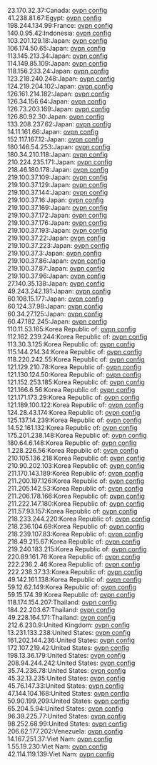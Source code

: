 23.170.32.37:Canada: [ovpn config](vpn/23_170_32_37.ovpn)  
41.238.81.67:Egypt: [ovpn config](vpn/41_238_81_67.ovpn)  
198.244.134.99:France: [ovpn config](vpn/198_244_134_99.ovpn)  
140.0.95.42:Indonesia: [ovpn config](vpn/140_0_95_42.ovpn)  
103.201.129.18:Japan: [ovpn config](vpn/103_201_129_18.ovpn)  
106.174.50.65:Japan: [ovpn config](vpn/106_174_50_65.ovpn)  
113.145.213.34:Japan: [ovpn config](vpn/113_145_213_34.ovpn)  
114.149.85.109:Japan: [ovpn config](vpn/114_149_85_109.ovpn)  
118.156.233.24:Japan: [ovpn config](vpn/118_156_233_24.ovpn)  
123.218.240.248:Japan: [ovpn config](vpn/123_218_240_248.ovpn)  
124.219.204.102:Japan: [ovpn config](vpn/124_219_204_102.ovpn)  
126.161.214.182:Japan: [ovpn config](vpn/126_161_214_182.ovpn)  
126.34.156.64:Japan: [ovpn config](vpn/126_34_156_64.ovpn)  
126.73.203.169:Japan: [ovpn config](vpn/126_73_203_169.ovpn)  
126.80.92.30:Japan: [ovpn config](vpn/126_80_92_30.ovpn)  
133.208.237.62:Japan: [ovpn config](vpn/133_208_237_62.ovpn)  
14.11.161.66:Japan: [ovpn config](vpn/14_11_161_66.ovpn)  
152.117.167.12:Japan: [ovpn config](vpn/152_117_167_12.ovpn)  
180.146.54.253:Japan: [ovpn config](vpn/180_146_54_253.ovpn)  
180.34.210.118:Japan: [ovpn config](vpn/180_34_210_118.ovpn)  
210.224.235.171:Japan: [ovpn config](vpn/210_224_235_171.ovpn)  
218.46.180.178:Japan: [ovpn config](vpn/218_46_180_178.ovpn)  
219.100.37.109:Japan: [ovpn config](vpn/219_100_37_109.ovpn)  
219.100.37.129:Japan: [ovpn config](vpn/219_100_37_129.ovpn)  
219.100.37.144:Japan: [ovpn config](vpn/219_100_37_144.ovpn)  
219.100.37.16:Japan: [ovpn config](vpn/219_100_37_16.ovpn)  
219.100.37.169:Japan: [ovpn config](vpn/219_100_37_169.ovpn)  
219.100.37.172:Japan: [ovpn config](vpn/219_100_37_172.ovpn)  
219.100.37.176:Japan: [ovpn config](vpn/219_100_37_176.ovpn)  
219.100.37.193:Japan: [ovpn config](vpn/219_100_37_193.ovpn)  
219.100.37.22:Japan: [ovpn config](vpn/219_100_37_22.ovpn)  
219.100.37.223:Japan: [ovpn config](vpn/219_100_37_223.ovpn)  
219.100.37.3:Japan: [ovpn config](vpn/219_100_37_3.ovpn)  
219.100.37.86:Japan: [ovpn config](vpn/219_100_37_86.ovpn)  
219.100.37.87:Japan: [ovpn config](vpn/219_100_37_87.ovpn)  
219.100.37.96:Japan: [ovpn config](vpn/219_100_37_96.ovpn)  
27.140.35.138:Japan: [ovpn config](vpn/27_140_35_138.ovpn)  
49.243.242.191:Japan: [ovpn config](vpn/49_243_242_191.ovpn)  
60.108.15.177:Japan: [ovpn config](vpn/60_108_15_177.ovpn)  
60.124.37.98:Japan: [ovpn config](vpn/60_124_37_98.ovpn)  
60.34.27.125:Japan: [ovpn config](vpn/60_34_27_125.ovpn)  
60.47.182.245:Japan: [ovpn config](vpn/60_47_182_245.ovpn)  
110.11.53.165:Korea Republic of: [ovpn config](vpn/110_11_53_165.ovpn)  
112.162.239.244:Korea Republic of: [ovpn config](vpn/112_162_239_244.ovpn)  
113.30.3.125:Korea Republic of: [ovpn config](vpn/113_30_3_125.ovpn)  
115.144.214.34:Korea Republic of: [ovpn config](vpn/115_144_214_34.ovpn)  
118.220.242.55:Korea Republic of: [ovpn config](vpn/118_220_242_55.ovpn)  
121.129.210.78:Korea Republic of: [ovpn config](vpn/121_129_210_78.ovpn)  
121.130.124.50:Korea Republic of: [ovpn config](vpn/121_130_124_50.ovpn)  
121.152.253.185:Korea Republic of: [ovpn config](vpn/121_152_253_185.ovpn)  
121.166.6.56:Korea Republic of: [ovpn config](vpn/121_166_6_56.ovpn)  
121.171.173.29:Korea Republic of: [ovpn config](vpn/121_171_173_29.ovpn)  
121.189.100.122:Korea Republic of: [ovpn config](vpn/121_189_100_122.ovpn)  
124.28.43.174:Korea Republic of: [ovpn config](vpn/124_28_43_174.ovpn)  
125.137.14.239:Korea Republic of: [ovpn config](vpn/125_137_14_239.ovpn)  
14.52.161.132:Korea Republic of: [ovpn config](vpn/14_52_161_132.ovpn)  
175.201.238.148:Korea Republic of: [ovpn config](vpn/175_201_238_148.ovpn)  
180.64.6.148:Korea Republic of: [ovpn config](vpn/180_64_6_148.ovpn)  
1.228.226.56:Korea Republic of: [ovpn config](vpn/1_228_226_56.ovpn)  
210.105.136.218:Korea Republic of: [ovpn config](vpn/210_105_136_218.ovpn)  
210.90.202.103:Korea Republic of: [ovpn config](vpn/210_90_202_103.ovpn)  
211.170.143.189:Korea Republic of: [ovpn config](vpn/211_170_143_189.ovpn)  
211.200.197.126:Korea Republic of: [ovpn config](vpn/211_200_197_126.ovpn)  
211.205.142.53:Korea Republic of: [ovpn config](vpn/211_205_142_53.ovpn)  
211.206.178.166:Korea Republic of: [ovpn config](vpn/211_206_178_166.ovpn)  
211.222.147.180:Korea Republic of: [ovpn config](vpn/211_222_147_180.ovpn)  
211.57.93.157:Korea Republic of: [ovpn config](vpn/211_57_93_157.ovpn)  
218.233.244.220:Korea Republic of: [ovpn config](vpn/218_233_244_220.ovpn)  
218.236.104.69:Korea Republic of: [ovpn config](vpn/218_236_104_69.ovpn)  
218.239.107.83:Korea Republic of: [ovpn config](vpn/218_239_107_83.ovpn)  
218.49.215.67:Korea Republic of: [ovpn config](vpn/218_49_215_67.ovpn)  
219.240.183.215:Korea Republic of: [ovpn config](vpn/219_240_183_215.ovpn)  
220.89.161.76:Korea Republic of: [ovpn config](vpn/220_89_161_76.ovpn)  
222.236.2.46:Korea Republic of: [ovpn config](vpn/222_236_2_46.ovpn)  
222.238.37.33:Korea Republic of: [ovpn config](vpn/222_238_37_33.ovpn)  
49.142.161.138:Korea Republic of: [ovpn config](vpn/49_142_161_138.ovpn)  
59.12.62.149:Korea Republic of: [ovpn config](vpn/59_12_62_149.ovpn)  
59.15.174.39:Korea Republic of: [ovpn config](vpn/59_15_174_39.ovpn)  
118.174.154.207:Thailand: [ovpn config](vpn/118_174_154_207.ovpn)  
184.22.203.67:Thailand: [ovpn config](vpn/184_22_203_67.ovpn)  
49.228.164.171:Thailand: [ovpn config](vpn/49_228_164_171.ovpn)  
212.6.230.9:United Kingdom: [ovpn config](vpn/212_6_230_9.ovpn)  
13.231.133.238:United States: [ovpn config](vpn/13_231_133_238.ovpn)  
161.202.144.236:United States: [ovpn config](vpn/161_202_144_236.ovpn)  
172.107.219.42:United States: [ovpn config](vpn/172_107_219_42.ovpn)  
198.13.36.179:United States: [ovpn config](vpn/198_13_36_179.ovpn)  
208.94.244.242:United States: [ovpn config](vpn/208_94_244_242.ovpn)  
35.74.236.78:United States: [ovpn config](vpn/35_74_236_78.ovpn)  
45.32.13.235:United States: [ovpn config](vpn/45_32_13_235.ovpn)  
45.76.147.33:United States: [ovpn config](vpn/45_76_147_33.ovpn)  
47.144.104.168:United States: [ovpn config](vpn/47_144_104_168.ovpn)  
50.90.199.209:United States: [ovpn config](vpn/50_90_199_209.ovpn)  
65.204.5.94:United States: [ovpn config](vpn/65_204_5_94.ovpn)  
96.39.225.77:United States: [ovpn config](vpn/96_39_225_77.ovpn)  
98.252.68.99:United States: [ovpn config](vpn/98_252_68_99.ovpn)  
206.62.177.202:Venezuela: [ovpn config](vpn/206_62_177_202.ovpn)  
14.167.251.37:Viet Nam: [ovpn config](vpn/14_167_251_37.ovpn)  
1.55.19.230:Viet Nam: [ovpn config](vpn/1_55_19_230.ovpn)  
42.114.119.139:Viet Nam: [ovpn config](vpn/42_114_119_139.ovpn)  

